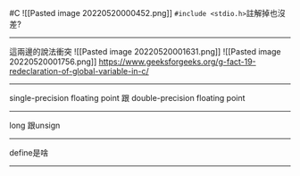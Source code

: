 #C
![[Pasted image 20220520000452.png]]
`#include <stdio.h>`註解掉也沒差?

---
這兩邊的說法衝突
![[Pasted image 20220520001631.png]]
![[Pasted image 20220520001756.png]]
https://www.geeksforgeeks.org/g-fact-19-redeclaration-of-global-variable-in-c/

---

single-precision floating point 跟 double-precision floating point

---
long 跟unsign

---

define是啥

---
